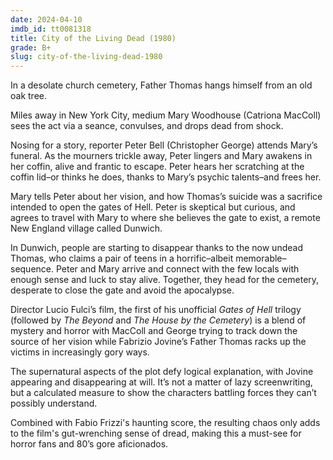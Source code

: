```yaml
---
date: 2024-04-10
imdb_id: tt0081318
title: City of the Living Dead (1980)
grade: B+
slug: city-of-the-living-dead-1980
---
```


In a desolate church cemetery, Father Thomas hangs himself from an old oak tree.

Miles away in New York City, medium Mary Woodhouse (Catriona MacColl) sees the act via a seance, convulses, and drops dead from shock.

Nosing for a story, reporter Peter Bell (Christopher George) attends Mary’s funeral. As the mourners trickle away, Peter lingers and Mary awakens in her coffin, alive and frantic to escape. Peter hears her scratching at the coffin lid–or thinks he does, thanks to Mary’s psychic talents–and frees her.

Mary tells Peter about her vision, and how Thomas’s suicide was a sacrifice intended to open the gates of Hell. Peter is skeptical but curious, and agrees to travel with Mary to where she believes the gate to exist, a remote New England village called Dunwich.

In Dunwich, people are starting to disappear thanks to the now undead Thomas, who claims a pair of teens in a horrific–albeit memorable–sequence. Peter and Mary arrive and connect with the few locals with enough sense and luck to stay alive. Together, they head for the cemetery, desperate to close the gate and avoid the apocalypse.

Director Lucio Fulci’s film, the first of his unofficial _Gates of Hell_ trilogy (followed by <span data-imdb-id="tt0082307">_The Beyond_</span> and <span data-imdb-id="tt0082966">_The House by the Cemetery_</span>) is a blend of mystery and horror with MacColl and George trying to track down the source of her vision while Fabrizio Jovine’s Father Thomas racks up the victims in increasingly gory ways.

The supernatural aspects of the plot defy logical explanation, with Jovine appearing and disappearing at will. It’s not a matter of lazy screenwriting, but a calculated measure to show the characters battling forces they can’t possibly understand.

Combined with Fabio Frizzi's haunting score, the resulting chaos only adds to the film's gut-wrenching sense of dread, making this a must-see for horror fans and 80’s gore aficionados.